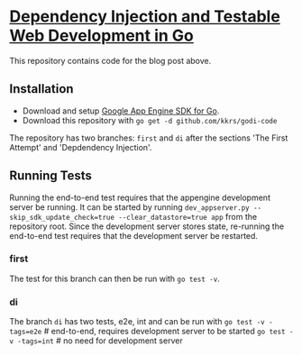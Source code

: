 # [Dependency Injection and Testable Web Development in Go](http://blog.extremix.net/post/di)

This repository contains code for the blog post above.

## Installation
- Download and setup 
[Google App Engine SDK for Go](https://cloud.google.com/appengine/downloads#Google_App_Engine_SDK_for_Go).
- Download this repository with `go get -d github.com/kkrs/godi-code`

The repository has two branches: `first` and `di` after the sections 'The First Attempt' and
'Depdendency Injection'.

## Running Tests
Running the end-to-end test requires that the appengine development server be running. It can be
started by running `dev_appserver.py --skip_sdk_update_check=true --clear_datastore=true app`
from the repository root. Since the development server stores state, re-running the end-to-end test
requires that the development server be restarted.

### first
The test for this branch can then be run with `go test -v`.

### di
The branch `di` has two tests, e2e, int and can be run with
`go test -v -tags=e2e` # end-to-end, requires development server to be started
`go test -v -tags=int` # no need for development server
